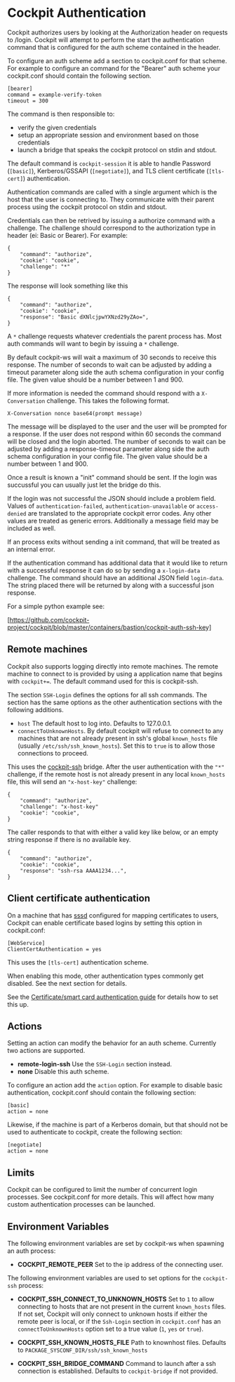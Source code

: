 Cockpit Authentication
======================

Cockpit authorizes users by looking at the Authorization header on requests
to /login. Cockpit will attempt to perform the start the authentication command that
is configured for the auth scheme contained in the header.

To configure an auth scheme add a section to cockpit.conf for that scheme. For example
to configure an command for the "Bearer" auth scheme your cockpit.conf should contain
the following section.

```
[bearer]
command = example-verify-token
timeout = 300
```

The command is then responsible to:

 * verify the given credentials
 * setup an appropriate session and environment based on those credentials
 * launch a bridge that speaks the cockpit protocol on stdin and stdout.

The default command is `cockpit-session` it is able to handle Password
(`[basic]`), Kerberos/GSSAPI (`[negotiate]`), and TLS client certificate
(`[tls-cert]`) authentication.

Authentication commands are called with a single argument which is the host that the user
is connecting to. They communicate with their parent process using the cockpit protocol on
stdin and stdout.

Credentials can then be retrived by issuing a authorize command with a challenge. The challenge
should correspond to the authorization type in header (ei: Basic or Bearer). For example:


```
{
    "command": "authorize",
    "cookie": "cookie",
    "challenge": "*"
}
```

The response will look something like this

```
{
    "command": "authorize",
    "cookie": "cookie",
    "response": "Basic dXNlcjpwYXNzd29yZAo=",
}
```

A `*` challenge requests whatever credentials the parent process has. Most auth
commands will want to begin by issuing a `*` challenge.

By default cockpit-ws will wait a maximum of 30 seconds to receive this response.
The number of seconds to wait can be adjusted by adding a timeout parameter along
side the auth schema configuration in your config file. The given value should be
a number between 1 and 900.

If more information is needed the command should respond with a `X-Conversation` challenge.
This takes the following format.

```
X-Conversation nonce base64(prompt message)
```

The message will be displayed to the user and the user will be prompted for a response.
If the user does not respond within 60 seconds the command will be closed and the login
aborted. The number of seconds to wait can be adjusted by adding a response-timeout parameter
along side the auth schema configuration in your config file. The given value should be a
number between 1 and 900.

Once a result is known a "init" command should be sent. If the login was succussful you can usually
just let the bridge do this.

If the login was not successful the JSON should include a problem field. Values of
`authentication-failed`, `authentication-unavailable` or `access-denied`
are translated to the appropriate cockpit error codes. Any other values are treated
as generic errors. Additionally a message field may be included as well.

If an process exits without sending a init command, that will be treated as an internal error.

If the authentication command has additional data that it would like to return with a successful response
it can do so by sending a `x-login-data` challenge. The command should have an additional JSON field
`login-data`. The string placed there will be returned by along with a successful json response.

For a simple python example see:

[https://github.com/cockpit-project/cockpit/blob/master/containers/bastion/cockpit-auth-ssh-key]

Remote machines
---------------

Cockpit also supports logging directly into remote machines. The remote machine to
connect to is provided by using a application name that begins with `cockpit+=`.
The default command used for this is cockpit-ssh.

The section `SSH-Login` defines the options for all ssh commands. The section
has the same options as the other authentication sections with the following additions.

 * `host` The default host to log into. Defaults to 127.0.0.1.
 * `connectToUnknownHosts`. By default cockpit will refuse to connect to any machines that
 are not already present in ssh's global `known_hosts` file (usually
 `/etc/ssh/ssh_known_hosts`). Set this to `true` is to allow those connections
 to proceed.

This uses the [cockpit-ssh](https://github.com/cockpit-project/cockpit/tree/master/src/ssh)
bridge. After the user authentication with the `"*"` challenge, if the remote
host is not already present in any local `known_hosts` file, this will send an
`"x-host-key"` challenge:

```
{
    "command": "authorize",
    "challenge": "x-host-key"
    "cookie": "cookie",
}
```

The caller responds to that with either a valid key like below, or an empty
string response if there is no available key.

```
{
    "command": "authorize",
    "cookie": "cookie",
    "response": "ssh-rsa AAAA1234...",
}
```

Client certificate authentication
---------------------------------

On a machine that has [sssd](https://sssd.io/) configured for mapping
certificates to users, Cockpit can enable certificate based logins by setting
this option in cockpit.conf:
```
[WebService]
ClientCertAuthentication = yes
```

This uses the `[tls-cert]` authentication scheme.

When enabling this mode, other authentication types commonly get disabled. See
the next section for details.

See the [Certificate/smart card authentication guide](https://cockpit-project.org/guide/latest/cert-authentication.html)
for details how to set this up.

Actions
-------

Setting an action can modify the behavior for an auth scheme. Currently two actions
are supported.

 * **remote-login-ssh** Use the `SSH-Login` section instead.
 * **none** Disable this auth scheme.

To configure an action add the `action` option. For example to disable basic authentication,
cockpit.conf should contain the following section:

```
[basic]
action = none
```

Likewise, if the machine is part of a Kerberos domain, but that should not be used to
authenticate to cockpit, create the following section:

```
[negotiate]
action = none
```

Limits
------

Cockpit can be configured to limit the number of concurrent login processes. See cockpit.conf
for more details. This will affect how many custom authentication processes can be launched.

Environment Variables
---------------------

The following environment variables are set by cockpit-ws when spawning an auth process:

 * **COCKPIT_REMOTE_PEER** Set to the ip address of the connecting user.

The following environment variables are used to set options for the `cockpit-ssh` process:

 * **COCKPIT_SSH_CONNECT_TO_UNKNOWN_HOSTS** Set to `1` to  allow connecting to
   hosts that are not present in the current `known_hosts` files. If not set,
   Cockpit will only connect to unknown hosts if either the remote peer is
   local, or if the `Ssh-Login` section in `cockpit.conf` has an
   `connectToUnknownHosts` option set to a true value (`1`, `yes` or `true`).

 * **COCKPIT_SSH_KNOWN_HOSTS_FILE** Path to knownhost files. Defaults to
   `PACKAGE_SYSCONF_DIR/ssh/ssh_known_hosts`

 * **COCKPIT_SSH_BRIDGE_COMMAND** Command to launch after a ssh connection is
   established. Defaults to `cockpit-bridge` if not provided.
